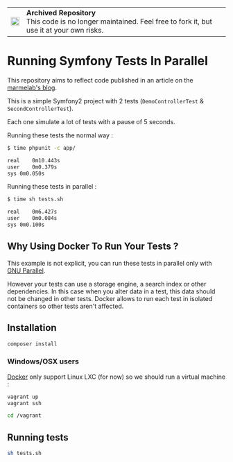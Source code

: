 <table>
        <tr>
            <td><img width="20" src="https://cdnjs.cloudflare.com/ajax/libs/octicons/8.5.0/svg/archive.svg" alt="archived" /></td>
            <td><strong>Archived Repository</strong><br />
            This code is no longer maintained. Feel free to fork it, but use it at your own risks.
        </td>
        </tr>
</table>

# Running Symfony Tests In Parallel

This repository aims to reflect code published in an article on the [marmelab's blog](http://marmelab.overblog.com/2013/11/how-to-use-docker-to-run-phpunit-tests-in-parallel.html).

This is a simple Symfony2 project with 2 tests (`DemoControllerTest` & `SecondControllerTest`).

Each one simulate a lot of tests with a pause of 5 seconds.

Running these tests the normal way :
```sh
$ time phpunit -c app/

real	0m10.443s
user	0m0.379s
sys	0m0.050s
```

Running these tests in parallel :
```sh
$ time sh tests.sh

real	0m6.427s
user	0m0.084s
sys	0m0.100s
```

## Why Using Docker To Run Your Tests ?
This example is not explicit, you can run these tests in parallel only with [GNU Parallel](http://www.gnu.org/software/parallel/).

However your tests can use a storage engine, a search index or other dependencies. In this case when you alter data in a test, this data should not be changed in other tests.
Docker allows to run each test in isolated containers so other tests aren't affected.


## Installation

```sh
composer install
```

### Windows/OSX users

[Docker](http://www.docker.io/) only support Linux LXC (for now) so we should run a virtual machine :

```sh
vagrant up
vagrant ssh

cd /vagrant
```

## Running tests

```sh
sh tests.sh
```

